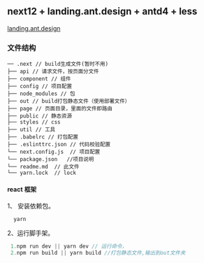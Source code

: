 ## next12 + landing.ant.design + antd4 + less
[landing.ant.design](https://landing.ant.design/docs/introduce-cn)

### 文件结构

```
── .next // build生成文件(暂时不用)
├── api // 请求文件，按页面分文件
├── component // 组件
├── config // 项目配置
├── node_modules // 包
├── out // build打包静态文件（使用部署文件）
├── page // 页面目录，里面的文件即路由
├── public // 静态资源
├── styles // css
├── util // 工具
├── .babelrc // 打包配置
├── .eslinttrc.json // 代码校验配置
└── next.config.js  // 项目配置
└── package.json   //项目说明
└── readme.md  // 此文件
└── yarn.lock  // lock

```

#### react 框架

1、 安装依赖包。

```
  yarn

```

2、运行脚手架。

```js
 1.npm run dev || yarn dev // 运行命令，
 2.npm run build || yarn build //打包静态文件,输出到out文件夹
```
